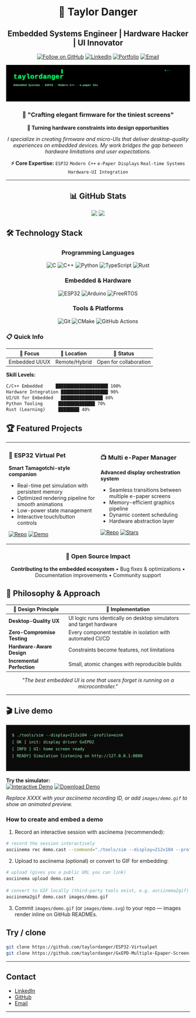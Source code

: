 <div align="center">

# 🚀 Taylor Danger
## Embedded Systems Engineer | Hardware Hacker | UI Innovator

[![Follow on GitHub](https://img.shields.io/github/followers/taylordanger?label=Follow&style=social)](https://github.com/taylordanger)
[![LinkedIn](https://img.shields.io/badge/LinkedIn-%230077B5.svg?style=for-the-badge&logo=linkedin&logoColor=white)](https://linkedin.com/in/taylordanger)
[![Portfolio](https://img.shields.io/badge/Portfolio-FF5722?style=for-the-badge&logo=todoist&logoColor=white)](https://github.com/taylordanger)
[![Email](https://img.shields.io/badge/Email-D14836?style=for-the-badge&logo=gmail&logoColor=white)](mailto:lauren.taylor.sheppard@gmail.com)

![terminal header](images/terminal-header.svg)

### 💫 "Crafting elegant firmware for the tiniest screens"

</div>

<div align="center">

**🎯 Turning hardware constraints into design opportunities**

*I specialize in creating firmware and micro-UIs that deliver desktop-quality experiences on embedded devices. My work bridges the gap between hardware limitations and user expectations.*

**⚡ Core Expertise:** `ESP32` `Modern C++` `e-Paper Displays` `Real-time Systems` `Hardware-UI Integration`

</div>

---

<div align="center">

## 📊 GitHub Stats

<img height="180em" src="https://github-readme-stats.vercel.app/api?username=taylordanger&show_icons=true&theme=tokyonight&include_all_commits=true&count_private=true"/>
<img height="180em" src="https://github-readme-stats.vercel.app/api/top-langs/?username=taylordanger&layout=compact&langs_count=8&theme=tokyonight"/>

</div>

## 🛠️ Technology Stack

<div align="center">

### Programming Languages
![C](https://img.shields.io/badge/C-00599C?style=for-the-badge&logo=c&logoColor=white)
![C++](https://img.shields.io/badge/C%2B%2B-00599C?style=for-the-badge&logo=c%2B%2B&logoColor=white)
![Python](https://img.shields.io/badge/Python-3776AB?style=for-the-badge&logo=python&logoColor=white)
![TypeScript](https://img.shields.io/badge/TypeScript-007ACC?style=for-the-badge&logo=typescript&logoColor=white)
![Rust](https://img.shields.io/badge/Rust-000000?style=for-the-badge&logo=rust&logoColor=white)

### Embedded & Hardware
![ESP32](https://img.shields.io/badge/ESP32-000000?style=for-the-badge&logo=espressif&logoColor=white)
![Arduino](https://img.shields.io/badge/Arduino-00979D?style=for-the-badge&logo=Arduino&logoColor=white)
![FreeRTOS](https://img.shields.io/badge/FreeRTOS-16c60c?style=for-the-badge&logo=freertos&logoColor=white)

### Tools & Platforms
![Git](https://img.shields.io/badge/Git-F05032?style=for-the-badge&logo=git&logoColor=white)
![CMake](https://img.shields.io/badge/CMake-064F8C?style=for-the-badge&logo=cmake&logoColor=white)
![GitHub Actions](https://img.shields.io/badge/GitHub_Actions-2088FF?style=for-the-badge&logo=github-actions&logoColor=white)

</div>

### 📋 Quick Info

| 🎯 Focus | 📍 Location | 💼 Status |
|----------|-------------|----------|
| Embedded UI/UX | Remote/Hybrid | Open for collaboration |

**Skill Levels:**
```
C/C++ Embedded     ████████████████████ 100%
Hardware Integration ██████████████████ 90%
UI/UX for Embedded   ████████████████ 80%
Python Tooling      ██████████████ 70%
Rust (Learning)     ████████ 40%
```

## 🏆 Featured Projects

<div align="center">

<table>
<tr>
<td width="50%">

### 🐾 ESP32 Virtual Pet
**Smart Tamagotchi-style companion**
- Real-time pet simulation with persistent memory
- Optimized rendering pipeline for smooth animations
- Low-power state management
- Interactive touch/button controls

[![Repo](https://img.shields.io/badge/View_Code-000?style=for-the-badge&logo=github)](https://github.com/taylordanger/ESP32-Virtualpet)
[![Demo](https://img.shields.io/badge/Live_Demo-FF5722?style=for-the-badge&logo=play)](https://github.com/taylordanger/ESP32-Virtualpet)

</td>
<td width="50%">

### 📺 Multi e-Paper Manager
**Advanced display orchestration system**
- Seamless transitions between multiple e-paper screens
- Memory-efficient graphics pipeline
- Dynamic content scheduling
- Hardware abstraction layer

[![Repo](https://img.shields.io/badge/View_Code-000?style=for-the-badge&logo=github)](https://github.com/taylordanger/GxEPD-Multiple-Epaper-Screen-Example)
[![Stars](https://img.shields.io/github/stars/taylordanger/GxEPD-Multiple-Epaper-Screen-Example?style=for-the-badge)](https://github.com/taylordanger/GxEPD-Multiple-Epaper-Screen-Example)

</td>
</tr>
</table>

### 🌟 Open Source Impact
**Contributing to the embedded ecosystem** • Bug fixes & optimizations • Documentation improvements • Community support

</div>

## 💭 Philosophy & Approach

<div align="center">

| 🎨 **Design Principle** | 🔧 **Implementation** |
|--------------------------|------------------------|
| **Desktop-Quality UX** | UI logic runs identically on desktop simulators and target hardware |
| **Zero-Compromise Testing** | Every component testable in isolation with automated CI/CD |
| **Hardware-Aware Design** | Constraints become features, not limitations |
| **Incremental Perfection** | Small, atomic changes with reproducible builds |

*"The best embedded UI is one that users forget is running on a microcontroller."*

</div>

---

## 🎬 Live demo

![sim demo placeholder](images/demo.svg)

**Try the simulator:**  
[![Interactive Demo](https://img.shields.io/badge/▶%20Interactive%20Demo-asciinema-red?style=for-the-badge&logo=terminal)](https://asciinema.org/a/XXXX) [![Download Demo](https://img.shields.io/badge/📥%20Download%20Demo-GIF-blue?style=for-the-badge&logo=github)](images/demo.gif)

*Replace XXXX with your asciinema recording ID, or add `images/demo.gif` to show an animated preview.*

### How to create and embed a demo

1. Record an interactive session with asciinema (recommended):

```bash
# record the session interactively
asciinema rec demo.cast --command="./tools/sim --display=212x104 --profile=eink"
```

2. Upload to asciinema (optional) or convert to GIF for embedding:

```bash
# upload (gives you a public URL you can link)
asciinema upload demo.cast

# convert to GIF locally (third-party tools exist, e.g. asciinema2gif)
asciinema2gif demo.cast images/demo.gif
```

3. Commit `images/demo.gif` (or `images/demo.svg`) to your repo — images render inline on GitHub READMEs.


## Try / clone

```bash
git clone https://github.com/taylordanger/ESP32-Virtualpet
git clone https://github.com/taylordanger/GxEPD-Multiple-Epaper-Screen-Example
```

---

## Contact

- [LinkedIn](https://linkedin.com/in/taylordanger)
- [GitHub](https://github.com/taylordanger)
- [Email](mailto:lauren.taylor.sheppard@gmail.com)

---

